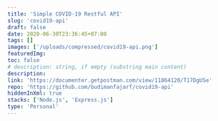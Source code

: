 ```yaml
---
title: 'Simple COVID-19 Restful API'
slug: 'covid19-api'
draft: false
date: 2020-06-30T23:36:45+07:00
tags: []
images: ['/uploads/compressed/covid19-api.png']
featuredImg:
toc: false
# description: string, if empty (substring main content)
description:
link: 'https://documenter.getpostman.com/view/11864120/T17DgUSe'
repo: 'https://github.com/budimanfajarf/covid19-api'
hiddenInXml: true
stacks: ['Node.js', 'Express.js']
type: 'Personal'
---
```

